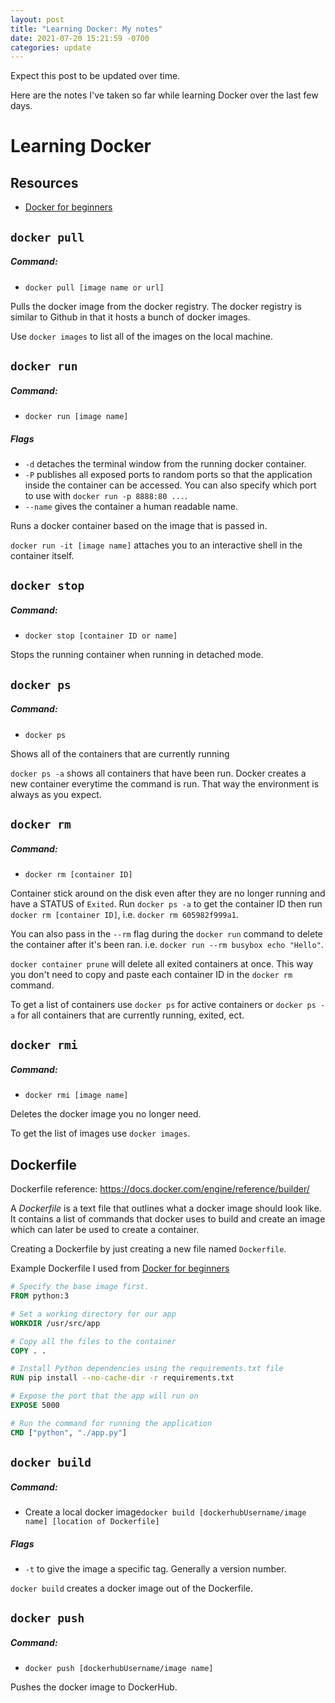 ```yaml
---
layout: post
title: "Learning Docker: My notes"
date: 2021-07-20 15:21:59 -0700
categories: update
---
```


Expect this post to be updated over time. 

Here are the notes I've taken so far while learning Docker over the last few days. 

# Learning Docker

## Resources

- [Docker for beginners](https://docker-curriculum.com/)

## `docker pull`

##### Command: 
- `docker pull [image name or url]`

Pulls the docker image from the docker registry. The docker registry is similar to Github in that it hosts a bunch of docker images. 

Use `docker images` to list all of the images on the local machine. 

## `docker run`

##### Command: 
- `docker run [image name]`

##### Flags

- `-d` detaches the terminal window from the running docker container.
- `-P` publishes all exposed ports to random ports so that the application inside the container can be accessed. You can also specify which port to use with `docker run -p 8888:80 ...`.
- `--name` gives the container a human readable name. 

Runs a docker container based on the image that is passed in. 

`docker run -it [image name]` attaches you to an interactive shell in the container itself. 

## `docker stop`

##### Command: 
- `docker stop [container ID or name]`

Stops the running container when running in detached mode. 

## `docker ps`

##### Command: 
- `docker ps`

Shows all of the containers that are currently running 

`docker ps -a` shows all containers that have been run.  Docker creates a new container everytime the command is run. That way the environment is always as you expect. 

## `docker rm`

##### Command: 
- `docker rm [container ID]`

Container stick around on the disk even after they are no longer running and have a STATUS of `Exited`. Run `docker ps -a` to get the container ID then run `docker rm [container ID]`, i.e. `docker rm 605982f999a1`.

You can also pass in the `--rm` flag during the `docker run` command to delete the container after it's been ran. i.e. `docker run --rm busybox echo "Hello"`.

`docker container prune` will delete all exited containers at once. This way you don't need to copy and paste each container ID in the `docker rm` command.

To get a list of containers use `docker ps` for active containers or `docker ps -a` for all containers that are currently running, exited, ect. 

## `docker rmi`

##### Command: 
- `docker rmi [image name]`

Deletes the docker image you no longer need. 

To get the list of images use `docker images`.

## Dockerfile

Dockerfile reference: https://docs.docker.com/engine/reference/builder/

A _Dockerfile_ is a text file that outlines what a docker image should look like. It contains a list of commands that docker uses to build and create an image which can later be used to create a container. 

Creating a Dockerfile by just creating a new file named `Dockerfile`.

Example Dockerfile I used from [Docker for beginners](https://docker-curriculum.com/)

```Dockerfile
# Specify the base image first.
FROM python:3

# Set a working directory for our app
WORKDIR /usr/src/app

# Copy all the files to the container 
COPY . .

# Install Python dependencies using the requirements.txt file
RUN pip install --no-cache-dir -r requirements.txt

# Expose the port that the app will run on
EXPOSE 5000

# Run the command for running the application
CMD ["python", "./app.py"]
```

## `docker build`

##### Command: 
- Create a local docker image`docker build [dockerhubUsername/image name] [location of Dockerfile]`

##### Flags

- `-t` to give the image a specific tag. Generally a version number.

`docker build` creates a docker image out of the Dockerfile. 

## `docker push`

##### Command: 
- `docker push [dockerhubUsername/image name]`

Pushes the docker image to DockerHub.

